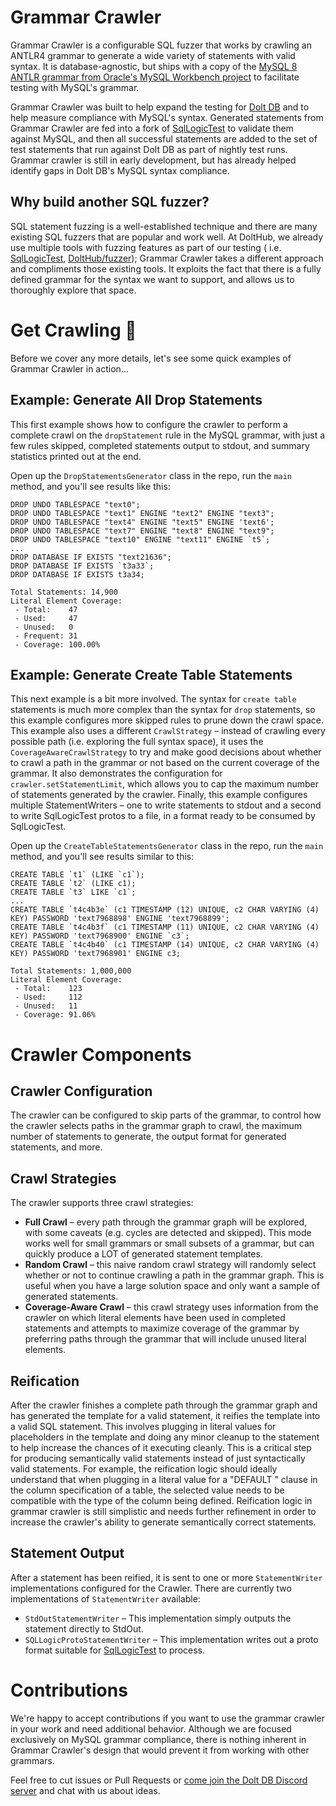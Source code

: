 # Grammar Crawler

Grammar Crawler is a configurable SQL fuzzer that works by crawling an ANTLR4 grammar to generate a wide variety of
statements with valid syntax. It is database-agnostic, but ships with a copy of
the [MySQL 8 ANTLR grammar from Oracle's MySQL Workbench project](https://github.com/mysql/mysql-workbench/blob/8.0/library/parsers/grammars/MySQLParser.g4)
to facilitate testing with MySQL's grammar.

Grammar Crawler was built to help expand the testing for [Dolt DB](https://doltdb.com/) and to help measure compliance
with MySQL's syntax. Generated statements from Grammar Crawler are fed into a fork
of [SqlLogicTest](https://github.com/dolthub/sqllogictest) to validate them against MySQL, and then all successful
statements are added to the set of test statements that run against Dolt DB as part of nightly test runs. Grammar
crawler is still in early development, but has already helped identify gaps in Dolt DB's MySQL syntax compliance.

## Why build another SQL fuzzer?

SQL statement fuzzing is a well-established technique and there are many existing SQL fuzzers that are popular and work
well. At DoltHub, we already use multiple tools with fuzzing features as part of our testing (
i.e. [SqlLogicTest](https://github.com/dolthub/sqllogictest),
[DoltHub/fuzzer](https://github.com/dolthub/fuzzer)); Grammar Crawler takes a different approach and compliments those
existing tools.
It exploits the fact that there is a fully defined grammar for the syntax we want to support, and
allows us to thoroughly explore that space.

# Get Crawling 🐛

Before we cover any more details, let's see some quick examples of Grammar Crawler in action...

## Example: Generate All Drop Statements

This first example shows how to configure the crawler to perform a complete crawl on the `dropStatement` rule in the
MySQL grammar, with just a few rules skipped, completed statements output to stdout, and summary statistics printed
out at the end.

Open up the `DropStatementsGenerator` class in the repo, run the `main` method, and you'll see results like this:

```text
DROP UNDO TABLESPACE "text0";
DROP UNDO TABLESPACE "text1" ENGINE "text2" ENGINE "text3";
DROP UNDO TABLESPACE "text4" ENGINE "text5" ENGINE 'text6';
DROP UNDO TABLESPACE "text7" ENGINE "text8" ENGINE "text9";
DROP UNDO TABLESPACE "text10" ENGINE "text11" ENGINE `t5`;
...
DROP DATABASE IF EXISTS "text21636";
DROP DATABASE IF EXISTS `t3a33`;
DROP DATABASE IF EXISTS t3a34;

Total Statements: 14,900
Literal Element Coverage: 
 - Total:    47
 - Used:     47
 - Unused:   0
 - Frequent: 31
 - Coverage: 100.00%
```

## Example: Generate Create Table Statements

This next example is a bit more involved. The syntax for `create table` statements is much more complex than the syntax
for `drop` statements, so this example configures more skipped rules to prune down the crawl space. This example also
uses a different `CrawlStrategy` – instead of crawling every possible path (i.e. exploring the full syntax space), it
uses the `CoverageAwareCrawlStrategy` to try and make good decisions about whether to crawl a path in the grammar or not
based on the current coverage of the grammar. It also demonstrates the configuration for `crawler.setStatementLimit`,
which allows you to cap the maximum number of statements generated by the crawler. Finally, this example configures
multiple StatementWriters – one to write statements to stdout and a second to write SqlLogicTest protos to a file,
in a format ready to be consumed by SqlLogicTest.

Open up the `CreateTableStatementsGenerator` class in the repo, run the `main` method, and you'll see results similar to
this:

```text
CREATE TABLE `t1` (LIKE `c1`);
CREATE TABLE `t2` (LIKE c1);
CREATE TABLE `t3` LIKE `c1`;
...
CREATE TABLE `t4c4b3e` (c1 TIMESTAMP (12) UNIQUE, c2 CHAR VARYING (4) KEY) PASSWORD 'text7968898' ENGINE 'text7968899';
CREATE TABLE `t4c4b3f` (c1 TIMESTAMP (11) UNIQUE, c2 CHAR VARYING (4) KEY) PASSWORD 'text7968900' ENGINE `c3`;
CREATE TABLE `t4c4b40` (c1 TIMESTAMP (14) UNIQUE, c2 CHAR VARYING (4) KEY) PASSWORD 'text7968901' ENGINE c3;

Total Statements: 1,000,000
Literal Element Coverage: 
 - Total:    123
 - Used:     112
 - Unused:   11
 - Coverage: 91.06%
```

# Crawler Components

## Crawler Configuration

The crawler can be configured to skip parts of the grammar, to control how the crawler selects paths in the grammar
graph to crawl, the maximum number of statements to generate, the output format for generated statements, and more.

## Crawl Strategies

The crawler supports three crawl strategies:

* **Full Crawl** – every path through the grammar graph will be explored, with some caveats (e.g. cycles are detected
  and skipped). This mode works well for small grammars or small subsets of a grammar, but can quickly produce a LOT of
  generated statement templates.
* **Random Crawl** – this naive random crawl strategy will randomly select whether or not to continue crawling a path
  in the grammar graph. This is useful when you have a large solution space and only want a sample of generated
  statements.
* **Coverage-Aware Crawl** – this crawl strategy uses information from the crawler on which literal elements have been
  used in completed statements and attempts to maximize coverage of the grammar by preferring paths through the grammar
  that will include unused literal elements.

## Reification

After the crawler finishes a complete path through the grammar graph and has generated the template for a valid
statement, it reifies the template into a valid SQL statement. This involves plugging in literal values for placeholders
in the template and doing any minor cleanup to the statement to help increase the chances of it executing cleanly. This
is a critical step for producing semantically valid statements instead of just syntactically valid statements. For
example, the reification logic should ideally understand that when plugging in a literal value for a "DEFAULT <VALUE>"
clause in the column specification of a table, the selected value needs to be compatible with the type of the column
being defined. Reification logic in grammar crawler is still simplistic and needs further refinement in order to
increase the crawler's ability to generate semantically correct statements.

## Statement Output

After a statement has been reified, it is sent to one or more `StatementWriter` implementations configured for the
Crawler. There are currently two implementations of `StatementWriter` available:

* `StdOutStatementWriter` – This implementation simply outputs the statement directly to StdOut.
* `SQLLogicProtoStatementWriter` – This implementation writes out a proto format suitable
  for [SqlLogicTest](https://www.sqlite.org/sqllogictest/doc/trunk/about.wiki) to process.

# Contributions

We're happy to accept contributions if you want to use the grammar crawler in your work and need additional behavior.
Although we are focused exclusively on MySQL grammar compliance, there is nothing inherent in Grammar Crawler's design
that would prevent it from working with other grammars.

Feel free to cut issues or Pull Requests or [come join the Dolt DB Discord server](https://discord.com/invite/RFwfYpu)
and chat with us about ideas.

